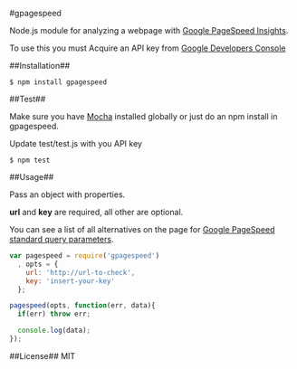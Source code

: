 #gpagespeed

Node.js module for analyzing a webpage with [Google PageSpeed Insights](https://developers.google.com/speed/docs/insights/v1/getting_started).

To use this you must Acquire an API key from [Google Developers Console](https://console.developers.google.com/)

##Installation##
```
$ npm install gpagespeed
```

##Test##

Make sure you have [Mocha](http://visionmedia.github.io/mocha/) installed globally or just do an npm install in gpagespeed.

Update test/test.js with you API key

```
$ npm test
```

##Usage##

Pass an object with properties.

**url** and **key** are required, all other are optional.

You can see a list of all alternatives on the page for [Google PageSpeed standard query parameters](https://developers.google.com/speed/docs/insights/v1/getting_started#st_params).

```javascript
var pagespeed = require('gpagespeed')
  , opts = {
    url: 'http://url-to-check',
    key: 'insert-your-key'
  };

pagespeed(opts, function(err, data){
  if(err) throw err;

  console.log(data);
});
```

##License##
MIT